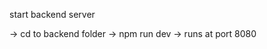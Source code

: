 <!-- # Getting Started with Create React App

This project was bootstrapped with [Create React App](https://github.com/facebook/create-react-app).

## Available Scripts

In the project directory, you can run:

### `npm start`

Runs the app in the development mode.\
Open [http://localhost:3000](http://localhost:3000) to view it in your browser.

The page will reload when you make changes.\
You may also see any lint errors in the console.

### `npm test`

Launches the test runner in the interactive watch mode.\
See the section about [running tests](https://facebook.github.io/create-react-app/docs/running-tests) for more information.

### `npm run build`

Builds the app for production to the `build` folder.\
It correctly bundles React in production mode and optimizes the build for the best performance.

The build is minified and the filenames include the hashes.\
Your app is ready to be deployed!

See the section about [deployment](https://facebook.github.io/create-react-app/docs/deployment) for more information.

### `npm run eject`

**Note: this is a one-way operation. Once you `eject`, you can't go back!**

If you aren't satisfied with the build tool and configuration choices, you can `eject` at any time. This command will remove the single build dependency from your project.

Instead, it will copy all the configuration files and the transitive dependencies (webpack, Babel, ESLint, etc) right into your project so you have full control over them. All of the commands except `eject` will still work, but they will point to the copied scripts so you can tweak them. At this point you're on your own.

You don't have to ever use `eject`. The curated feature set is suitable for small and middle deployments, and you shouldn't feel obligated to use this feature. However we understand that this tool wouldn't be useful if you couldn't customize it when you are ready for it.

## Learn More

You can learn more in the [Create React App documentation](https://facebook.github.io/create-react-app/docs/getting-started).

To learn React, check out the [React documentation](https://reactjs.org/).

### Code Splitting

This section has moved here: [https://facebook.github.io/create-react-app/docs/code-splitting](https://facebook.github.io/create-react-app/docs/code-splitting)

### Analyzing the Bundle Size

This section has moved here: [https://facebook.github.io/create-react-app/docs/analyzing-the-bundle-size](https://facebook.github.io/create-react-app/docs/analyzing-the-bundle-size)

### Making a Progressive Web App

This section has moved here: [https://facebook.github.io/create-react-app/docs/making-a-progressive-web-app](https://facebook.github.io/create-react-app/docs/making-a-progressive-web-app)

### Advanced Configuration

This section has moved here: [https://facebook.github.io/create-react-app/docs/advanced-configuration](https://facebook.github.io/create-react-app/docs/advanced-configuration)

### Deployment

This section has moved here: [https://facebook.github.io/create-react-app/docs/deployment](https://facebook.github.io/create-react-app/docs/deployment)

### `npm run build` fails to minify

This section has moved here: [https://facebook.github.io/create-react-app/docs/troubleshooting#npm-run-build-fails-to-minify](https://facebook.github.io/create-react-app/docs/troubleshooting#npm-run-build-fails-to-minify)

########################################################################################
# Introduction 
EXPENSETRACKER

# Technology Stack
1.  React / Redux / Hook / Trunk / MUI
2.  node.js / Express
3.  Docker

# Setup Development Environment
1.  node.js
2.  Docker Desktop and Docker Compose
3.  VS Code
4.  SQL Server Management Studio

# Build and Test
1.  Initialize database (First time only)

    1.  (First time only) Create Persistent Volume for Database
    
        ```docker volume create dev-db-vol```

    2.  Start Local MS SQL Database 

        ```
        docker run --rm \
          -v dev-db-vol:/var/opt/mssql \
          -p 1433:1433 \
          -e ACCEPT_EULA=Y \
          -e SA_PASSWORD='!SqlPass1234' \
          --name dev-db \
          mcr.microsoft.com/mssql/server:2019-CU8-ubuntu-16.04
        ```

    3.  Connect to local development database using SSMS:

        ```
        Server Name: localhost,1433
        Authentication: SQL Server Authentication
        Login: sa
        Password: !SqlPass1234
        ```

    4.  (First time only) Create database for this app via SSMS:
    
        ```create database EXPENSETRACKER```

    5.  If the database schema is updated, apply the patches stored under the ```mssql/```  directory.

        Note: consider automatic schema migration when team size grows, or the code will be deployed by user themselves.

    6.  The database can be stopped by issuing Ctrl-C from the terminal that runs step 1.2, or by running this command:

        ```
        docker stop dev-db
        ```


2.  Run database

        ```
        docker run --rm \
          -v dev-db-vol:/var/opt/mssql \
          -p 1433:1433 \
          -e ACCEPT_EULA=Y \
          -e SA_PASSWORD='!SqlPass1234' \
          --name dev-db \
          mcr.microsoft.com/mssql/server:2019-CU8-ubuntu-16.04
        ```

3.  Restore packages (First time only)

    1.  Execute ```npm ci``` in the backend/ folder.
    2.  Execute ```npm ci``` in the frontend_admin/ folder.
    3.  Execute ```npm ci``` in the frontend_user/ folder.

4.  Run backend.

    Change to the backend/ folder.

    Backend can be executed by ```npm run adminapp``` or ```npm run userapp``` via ts-node without compilation.

    Backend source code can be linted by ```npm run build```.

    Customize the ```DOTENV_CONFIG_PATH``` to customize environment for development. During development, the backend is expected to listen localhost port 8080 (non-ssl), and browser will reach frontend directly, and proxy API requests to backend.

    ```
    cd backend/
    DOTENV_CONFIG_PATH=./.env.dev npm run adminapp
    ```

    ```
    cd backend/
    DOTENV_CONFIG_PATH=./.env.dev npm run userapp
    ```

5.  Run frontend.

    There are two frontend projects.

    Frontend for administrative operations is located under frontend_admin/ . Frontend for end users (customers) is located under frontend_user/ . They are built and run separately.

    Under the desired frontend project folder, running  ```npm start``` will build project automatically. For example, do this to start the development server for admin frontend:

    ```
    cd frontend_admin/
    npm start
    ```

    During development, the frontend is expected to listen localhost port 3000 (non-ssl), and proxy API requests to backend (localhost:8080, non-ssl).

    In production, frontends are served by backend express.js directly. The backend project is 

# Package and Deploy

1.  Build and package docker image using docker build. The single Dockerfile includes executables for admin web app, user web app and console jobs.

    ```docker build . -f Dockerfile -t mern-ncs-ri```

2.  Push to Azure Container Registry

    Built images are pushed to ```polyuitsncsts.azurecr.io/itsncs-mernri```. Build and push steps are automated in Azure Pipeline.

3.  Deploy to OpenShift

    Deploy the application to openshift using openshift/kubernetes configuration files. A sample configuration file for admin web app in UAT environment is included in the openshift/ folder. Customize it to fit for the application. -->


start backend server

-> cd to backend folder
-> npm run dev
-> runs at port 8080
